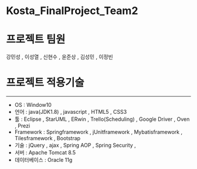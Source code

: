 
# Kosta_FinalProject_Team2

# 프로젝트 팀원
강민성 , 이성열 , 신현수 , 윤준상 , 김성민 , 이정빈

# 프로젝트 적용기술
------------------
- OS : Window10  
- 언어 : java(JDK1.8) , javascript , HTML5 , CSS3  
- 툴 : Eclipse , StarUML , ERwin , Trello(Scheduling) , Google Driver , Oven , Prezi  
- Framework : Springframework , jUnitframework , Mybatisframework , Tilesframework , Bootstrap  
- 기술 : jQuery , ajax , Spring AOP , Spring Security ,    
- 서버 : Apache Tomcat 8.5  
- 데이터베이스 : Oracle 11g  

